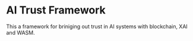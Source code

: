 AI Trust Framework
==================

This a framework for briniging out trust in AI systems with blockchain, XAI and WASM.